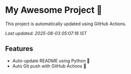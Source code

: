 # My Awesome Project 🚀

This project is automatically updated using GitHub Actions.

_Last updated: 2025-08-03 05:07:16 IST_

## Features
- Auto-update README using Python 🐍
- Auto Git push with GitHub Actions 🤖
